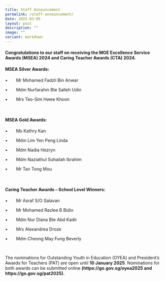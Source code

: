 ```yaml
---
title: Staff Announcement
permalink: /staff-announcement/
date: 2025-03-05
layout: post
description: ""
image: ""
variant: markdown
---
```

<h4>Congratulations to our staff on receiving the MOE Excellence Service Awards (MSEA) 2024 and Caring Teacher Awards (CTA) 2024.</h4>
<p></p>
<h4><strong>MSEA Silver Awards:</strong></h4>
<p>•&nbsp;&nbsp;&nbsp;&nbsp;&nbsp;&nbsp; Mr Mohamed Fadzli Bin Anwar</p>
<p>•&nbsp;&nbsp;&nbsp;&nbsp;&nbsp;&nbsp; Mdm Nurfarahin Bte Salleh Udin</p>
<p>•&nbsp;&nbsp;&nbsp;&nbsp;&nbsp;&nbsp; Mrs Teo-Sim Hwee Khoon</p>
<p>&nbsp;</p>
<h4><strong>MSEA Gold Awards:</strong></h4>
<p>•&nbsp;&nbsp;&nbsp;&nbsp;&nbsp;&nbsp; Ms Kathry Kan</p>
<p>•&nbsp;&nbsp;&nbsp;&nbsp;&nbsp;&nbsp; Mdm Lim Yen Peng Linda</p>
<p>•&nbsp;&nbsp;&nbsp;&nbsp;&nbsp;&nbsp; Mdm Nadia Hezryn</p>
<p>•&nbsp;&nbsp;&nbsp;&nbsp;&nbsp;&nbsp; Mdm Naziathul Suhailah Ibrahim</p>
<p>•&nbsp;&nbsp;&nbsp;&nbsp;&nbsp;&nbsp; Mr Tan Tong Mou</p>
<p>&nbsp;</p>
<h4><strong>Caring Teacher Awards – School Level Winners:</strong></h4>
<p>•&nbsp;&nbsp;&nbsp;&nbsp;&nbsp;&nbsp; Mr Asraf S/O Salavan</p>
<p>•&nbsp;&nbsp;&nbsp;&nbsp;&nbsp;&nbsp; Mr Mohamed Razlee B Bidin</p>
<p>•&nbsp;&nbsp;&nbsp;&nbsp;&nbsp;&nbsp; Mdm Nur Diana Bte Abd Kadir</p>
<p>•&nbsp;&nbsp;&nbsp;&nbsp;&nbsp;&nbsp; Mrs Alexandrea Droze</p>
<p>•&nbsp;&nbsp;&nbsp;&nbsp;&nbsp;&nbsp; Mdm Cheong May Fung Beverly</p>
<p>&nbsp;</p>
<p>The nominations for Outstanding Youth in Education (OYEA) and President’s
Awards for Teachers (PAT) are open until <strong>10 January 2025</strong>.
Nominations for both awards can be submitted online <strong>(<a rel="noopener noreferrer nofollow" target="_blank">https://go.gov.sg/oyea2025</a> and <a rel="noopener noreferrer nofollow" target="_blank">https://go.gov.sg/pat2025</a>).</strong>
</p>